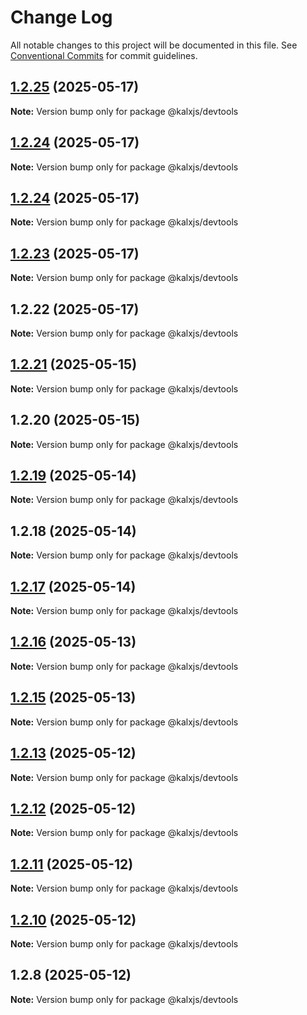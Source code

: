# Change Log

All notable changes to this project will be documented in this file.
See [Conventional Commits](https://conventionalcommits.org) for commit guidelines.

## [1.2.25](https://github.com/Odeneho-Calculus/kalxjs/compare/@kalxjs/devtools@1.2.24...@kalxjs/devtools@1.2.25) (2025-05-17)

**Note:** Version bump only for package @kalxjs/devtools

## [1.2.24](https://github.com/Odeneho-Calculus/kalxjs/compare/@kalxjs/devtools@1.2.23...@kalxjs/devtools@1.2.24) (2025-05-17)

**Note:** Version bump only for package @kalxjs/devtools

## [1.2.24](https://github.com/Odeneho-Calculus/kalxjs/compare/@kalxjs/devtools@1.2.23...@kalxjs/devtools@1.2.24) (2025-05-17)

**Note:** Version bump only for package @kalxjs/devtools

## [1.2.23](https://github.com/Odeneho-Calculus/kalxjs/compare/@kalxjs/devtools@1.2.22...@kalxjs/devtools@1.2.23) (2025-05-17)

**Note:** Version bump only for package @kalxjs/devtools

## 1.2.22 (2025-05-17)

**Note:** Version bump only for package @kalxjs/devtools

## [1.2.21](https://github.com/Odeneho-Calculus/kalxjs/compare/@kalxjs/devtools@1.2.20...@kalxjs/devtools@1.2.21) (2025-05-15)

**Note:** Version bump only for package @kalxjs/devtools

## 1.2.20 (2025-05-15)

**Note:** Version bump only for package @kalxjs/devtools

## [1.2.19](https://github.com/Odeneho-Calculus/kalxjs/compare/@kalxjs/devtools@1.2.18...@kalxjs/devtools@1.2.19) (2025-05-14)

**Note:** Version bump only for package @kalxjs/devtools

## 1.2.18 (2025-05-14)

**Note:** Version bump only for package @kalxjs/devtools

## [1.2.17](https://github.com/Odeneho-Calculus/kalxjs/compare/@kalxjs/devtools@1.2.16...@kalxjs/devtools@1.2.17) (2025-05-14)

**Note:** Version bump only for package @kalxjs/devtools

## [1.2.16](https://github.com/Odeneho-Calculus/kalxjs/compare/@kalxjs/devtools@1.2.15...@kalxjs/devtools@1.2.16) (2025-05-13)

**Note:** Version bump only for package @kalxjs/devtools

## [1.2.15](https://github.com/Odeneho-Calculus/kalxjs/compare/@kalxjs/devtools@1.2.13...@kalxjs/devtools@1.2.15) (2025-05-13)

**Note:** Version bump only for package @kalxjs/devtools

## [1.2.13](https://github.com/Odeneho-Calculus/kalxjs/compare/@kalxjs/devtools@1.2.12...@kalxjs/devtools@1.2.13) (2025-05-12)

**Note:** Version bump only for package @kalxjs/devtools

## [1.2.12](https://github.com/Odeneho-Calculus/kalxjs/compare/@kalxjs/devtools@1.2.11...@kalxjs/devtools@1.2.12) (2025-05-12)

**Note:** Version bump only for package @kalxjs/devtools

## [1.2.11](https://github.com/Odeneho-Calculus/kalxjs/compare/@kalxjs/devtools@1.2.10...@kalxjs/devtools@1.2.11) (2025-05-12)

**Note:** Version bump only for package @kalxjs/devtools

## [1.2.10](https://github.com/Odeneho-Calculus/kalxjs/compare/@kalxjs/devtools@1.2.8...@kalxjs/devtools@1.2.10) (2025-05-12)

**Note:** Version bump only for package @kalxjs/devtools

## 1.2.8 (2025-05-12)

**Note:** Version bump only for package @kalxjs/devtools
